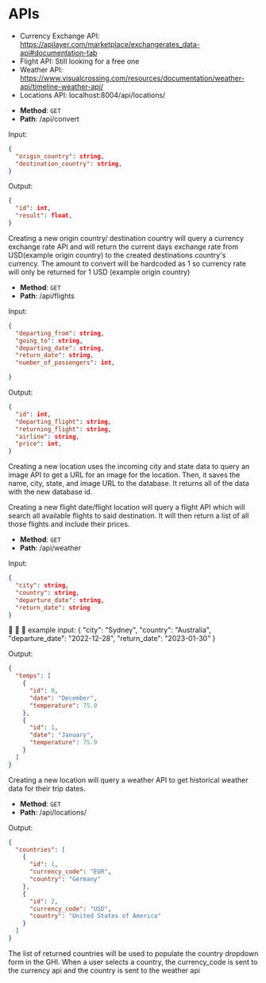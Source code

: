 # APIs

- Currency Exchange API: https://apilayer.com/marketplace/exchangerates_data-api#documentation-tab
- Flight API: Still looking for a free one
- Weather API: https://www.visualcrossing.com/resources/documentation/weather-api/timeline-weather-api/
- Locations API: localhost:8004/api/locations/

* **Method**: `GET`
* **Path**: /api/convert

Input:

```json
{
  "origin_country": string,
  "destination_country": string,
}
```

Output:

```json
{
  "id": int,
  "result": float,
}
```

Creating a new origin country/ destination country will query a currency exchange rate API
and will return the current days exchange rate from USD(example origin country) to the created destinations country's currency. The amount to convert will be hardcoded as 1 so currency rate will only be returned for 1 USD (example origin country)

- **Method**: `GET`
- **Path**: /api/flights

Input:

```json
{
  "departing_from": string,
  "going_to": string,
  "departing_date": string,
  "return_date": string,
  "number_of_passengers": int,

}
```

Output:

```json
{
  "id": int,
  "departing_flight": string,
  "returning_flight": string,
  "airline": string,
  "price": int,
}
```

Creating a new location uses the incoming city and state
data to query an image API to get a URL for an image for
the location. Then, it saves the name, city, state, and
image URL to the database. It returns all of the data
with the new database id.

Creating a new flight date/flight location will query a flight API which will search all available flights to said destination. It will then return a list of all those flights and include their prices.

- **Method**: `GET`
- **Path**: /api/weather

Input:

```json
{
  "city": string,
  "country": string,
  "departure_date": string,
  "return_date": string
}
```

🐰 🐰 🐰 example input:
{
"city": "Sydney",
"country": "Australia",
"departure_date": "2022-12-28",
"return_date": "2023-01-30"
}

Output:

```json
{
  "temps": [
    {
      "id": 0,
      "date": "December",
      "temperature": 75.9
    },
    {
      "id": 1,
      "date": "January",
      "temperature": 75.9
    }
  ]
}
```

Creating a new location will query a weather API to get historical weather data for their trip dates.

- **Method**: `GET`
- **Path**: /api/locations/

Output:

```json
{
  "countries": [
    {
      "id": 1,
      "currency_code": "EUR",
      "country": "Germany"
    },
    {
      "id": 2,
      "currency_code": "USD",
      "country": "United States of America"
    }
  ]
}
```

The list of returned countries will be used to populate the country dropdown form in the GHI. When a user selects a country, the currency_code is sent to the currency api and the country is sent to the weather api
